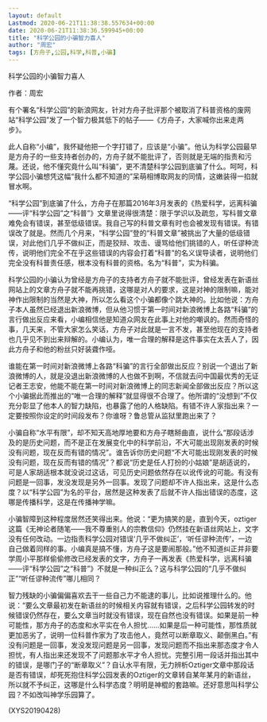 ```yaml
---
layout: default
Lastmod: 2020-06-21T11:38:38.557634+00:00
date: 2020-06-21T11:38:36.599945+00:00
title: "科学公园的小骗智力喜人"
author: "周宏"
tags: [方舟子,公园,科学,科普,小骗]
---
```


科学公园的小骗智力喜人

作者：周宏

有个署名“科学公园”的新浪网友，针对方舟子批评那个被取消了科普资格的废网站“科学公园”发了一个智力极其低下的帖子——《方舟子，大家喊你出来走两步》。

此人自称“小编”，我怀疑他把一个字打错了，应该是“小骗”。他认为科学公园最早是方舟子的一些支持者创办的，方舟子就不能批评了，否则就是无端的指责和污蔑。还说，他不懂究竟什么叫“科骗”，更不清楚科学公园到底骗了什么。呵呵，科学公园小骗想凭这幅“我什么都不知道的”呆萌相博取网友的同情，这嫩装得一掐就冒水啊。

“科学公园”到底骗了什么，方舟子在那篇2016年3月发表的《热爱科学，远离科骗——评“科学公园”之“科普”》文章里说得很清楚：限于学识以及疏忽，写科普文章难免会有错误，甚至低级错误。我自己写的科普文章有时也会被发现有错误。有错误改了就是。然而几个月来，“科学公园”登的“科普文章”被挑出了大量的低级错误，对此他们几乎不做纠正，而是狡辩、攻击、谩骂给他们挑错的人，听任谬种流传，说明他们完全不在乎这些错误的内容会打着“科普”的名义误导读者，说明他们完全没有科普责任感，根本没有科普的资格。名为“科普”，实为科骗。

科学公园的小骗认为曾经是方舟子的支持者方舟子就不能批评，曾经发表在新语丝网站上的文章方舟子就不能再挑错，这哪是对人的要求，这是对神的限制嘛，能对神作出限制的当然是大神，所以怎么看这个小骗都像个跳大神的。比如他说：方舟子本人虽然已经退出新浪微博，但从他习惯于第一时间对新浪微博上各路“科骗”的言行做出反应来看，小编相信他是知道众网友在此事上对他的嘲讽的。然而奇怪的事，几天来，不管大家怎么笑话，方舟子对此就是一言不发，甚至他现在的支持者也几乎见不到出来辩解的。小编认为，唯一合理的解释是这件事实在太丢人了，因此方舟子和他的粉丝只好装聋作哑。

谁能在第一时间对新浪微博上各路“科骗”的言行全部做出反应？别说一个退出了新浪微博的人，就是没退出新浪微博的人也做不到啊，不信就去问中国最优秀的无证记者王志安，他能不能在第一时间对新浪微博上的同志新闻全部做出反应？所以这个小骗据此而推出的“唯一合理的解释”就显得很不合理了。他所谓的“没想到”不仅充分彰显了他本人的智力缺陷，也暴露了他的人格缺陷。有错不许人家指出来？一定要按照你设定的时间段发布？你谁呀？鲁总管从监狱里跑出来了？

小骗自称“水平有限”，却不知天高地厚地要和方舟子瞎掰曲直，说什么“那段话涉及的是历史问题，而不是正在发展变化中的科学前沿，不大可能出现刚发表的时候没有问题，现在反而有错的情况”。谁告诉你历史问题“不大可能出现刚发表的时候没有问题，现在反而有错的情况”？都说“历史是任人打扮的小姑娘”是胡适说的，可是人家胡适根本就没说过这话，可见历史问题依然存在以讹传讹的可能。有没有问题是一回事，发没发现是另外一回事。发现了问题却不许人指出来，这是什么态度？以“科学公园”为名的平台，居然是这种发表了后就不许人指出错误的态度，这哪是传播科学，这是在传播神学嘛。

小骗智障到这种程度居然还笑得出来。他说：“更为搞笑的是，直到今天，oztiger这篇《无神论者随笔——我不尊重别人的宗教信仰》仍然挂在新语丝网站上，文字没有任何改动。一边指责科学公园对错误‘几乎不做纠正’，‘听任谬种流传’，一边自己做着同样的事。小编真是搞不懂，方舟子这是要闹那般。”他不知道纠正并非要学周小平那样偷偷修改已经发表的文字，方舟子一再发表《热爱科学，远离科骗——评“科学公园”之“科普”》不就是一种纠正么？这与科学公园的“几乎不做纠正”“听任谬种流传”哪儿相同？

智力残缺的小骗偏偏喜欢去干一些自己力不能逮的事儿，比如说推理什么的。他说：“要么文章最初发在新语丝的时候相关内容就有错误，之后科学公园转发的时候错误仍然存在，要么文章当时就没有错误，现在自然也没有错误。如果是前一种可能性，那方舟子的态度和水平实在令人担忧……如果是后一种可能性，那性质就更加恶劣了，说明一位科普作家为了攻击他人，竟然可以断章取义、颠倒黑白。”有没有问题是一回事，发没发现问题是另一回事，发现问题而不指出来那态度才令人担忧，有人指出来还发现不了问题那水平才令人担忧。完整引用一段话并指出其中的错误，是哪门子的“断章取义”？自认水平有限，无力辨析Oztiger文章中那段话是否有错误，却死死抱住科学公园发表的Oztiger的文章转自某年某月的新语丝，所以就不予纠正，这哪是什么科学态度？明明是神棍的套路嘛。还好意思叫科学公园？不如改叫神学乐园算了。

(XYS20190428)

